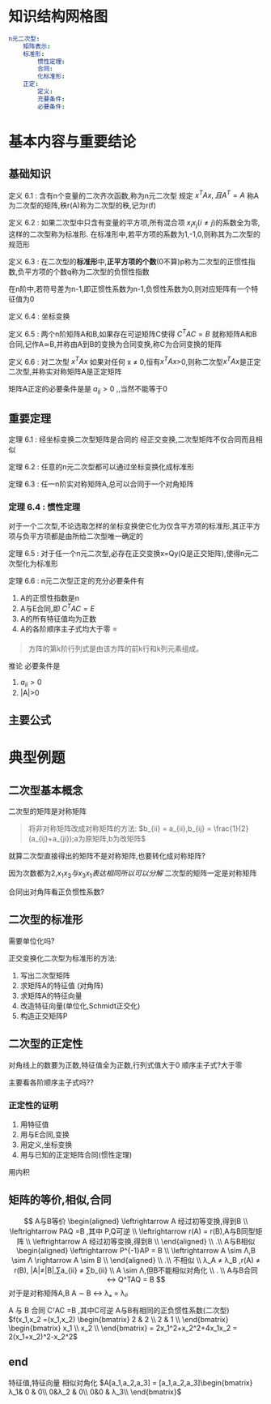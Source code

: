 # 知识结构网格图
```yaml
n元二次型:
    矩阵表示:
    标准形:
        惯性定理:
        合同:
        化标准形:
    正定:
        定义:
        充要条件:
        必要条件:
```
# 基本内容与重要结论

## 基础知识
定义 6.1 :
含有n个变量的二次齐次函数,称为n元二次型
规定 $x^TAx,且A^T=A$ 
称A为二次型的矩阵,秩r(A)称为二次型的秩,记为r(f)

定义 6.2 :
如果二次型中只含有变量的平方项,所有混合项 $x_i x_j(i \neq j)$的系数全为零,这样的二次型称为标准形.
在标准形中,若平方项的系数为1,-1,0,则称其为二次型的规范形

定义 6.3 :
在二次型的**标准形**中,**正平方项的个数**(0不算)p称为二次型的正惯性指数,负平方项的个数q称为二次型的负惯性指数

在n阶中,若符号差为n-1,即正惯性系数为n-1,负惯性系数为0,则对应矩阵有一个特征值为0

定义 6.4 :
坐标变换

定义 6.5 :
两个n阶矩阵A和B,如果存在可逆矩阵C使得
$C^TAC = B$ 
就称矩阵A和B合同,记作A≃B,并称由A到B的变换为合同变换,称C为合同变换的矩阵

定义 6.6 :
对二次型 $x^TAx$ 如果对任何 x ≠ 0,恒有$x^TAx$>0,则称二次型$x^TAx$是正定二次型,并称实对称矩阵A是正定矩阵

矩阵A正定的必要条件是是 $a_{ij}>0$ ,,当然不能等于0


## 重要定理
定理 6.1 :
经坐标变换二次型矩阵是合同的
经正交变换,二次型矩阵不仅合同而且相似

定理 6.2 :
任意的n元二次型都可以通过坐标变换化成标准形

定理 6.3 :
任一n阶实对称矩阵A,总可以合同于一个对角矩阵

### 定理 6.4 : 惯性定理
对于一个二次型,不论选取怎样的坐标变换使它化为仅含平方项的标准形,其正平方项与负平方项都是由所给二次型唯一确定的

定理 6.5 :
对于任一个n元二次型,必存在正交变换x=Qy(Q是正交矩阵),使得n元二次型化为标准形

定理 6.6 :
n元二次型正定的充分必要条件有
1. A的正惯性指数是n
2. A与E合同,即 $C^TAC = E$ 
3. A的所有特征值均为正数
4. A的各阶顺序主子式均大于零 :star:

> 方阵的第k阶行列式是由该方阵的前k行和k列元素组成。

推论 必要条件是
1. $a_{ii}>0$ 
2. |A|>0



## 主要公式
# 典型例题
## 二次型基本概念
二次型的矩阵是对称矩阵
> 将非对称矩阵改成对称矩阵的方法:
> $b_{ii} = a_{ii},b_{ij} = \frac{1}{2}(a_{ij}+a_{ji});a为原矩阵,b为改矩阵$ 

就算二次型直接得出的矩阵不是对称矩阵,也要转化成对称矩阵?

因为次数都为2,$x_1 x_3 与 x_3 x_1 表达相同所以可以分解$ 
二次型的矩阵一定是对称矩阵

合同出对角阵看正负惯性系数?

## 二次型的标准形

需要单位化吗?

正交变换化二次型为标准形的方法:
1. 写出二次型矩阵
2. 求矩阵A的特征值 (对角阵)
3. 求矩阵A的特征向量
4. 改造特征向量(单位化,Schmidt正交化)
5. 构造正交矩阵P

## 二次型的正定性
对角线上的数要为正数,特征值全为正数,行列式值大于0
顺序主子式?大于零

主要看各阶顺序主子式吗??


### 正定性的证明
1. 用特征值
2. 用与E合同,变换
3. 用定义,坐标变换 
4. 用与已知的正定矩阵合同(惯性定理)

用内积




## 矩阵的等价,相似,合同
$$
A与B等价 
\begin{aligned}
    \leftrightarrow A 经过初等变换,得到B \\
    \leftrightarrow PAQ =B ,其中 P,Q可逆 \\
    \leftrightarrow r(A) = r(B),A与B同型矩阵 \\
    \leftrightarrow A 经过初等变换,得到B \\
\end{aligned}
\\ 
.\\
A与B相似 
\begin{aligned}
    \leftrightarrow P^{-1}AP = B \\
    \leftrightarrow A \sim Λ,B \sim Λ \rightarrow  A \sim B \\
\end{aligned}
\\
.\\
不相似 \\
λ_A ≠ λ_B ,r(A) ≠ r(B), |A|≠|B|,∑a_{ii} ≠ ∑b_{ii} \\
A \sim Λ,但B不能相似对角化 \\ 
. \\ 
A与B合同 ↔ Q^TAQ = B
$$
对于是对称矩阵A,B 
A ∼ B ↔ λₐ  = λᵦ

A 与 B 合同
CᵀAC =B ,其中C可逆
A与B有相同的正负惯性系数(二次型)
$f(x_1,x_2 =(x_1,x_2) \begin{bmatrix}
 2 & 2 \\ 
 2 & 1 \\ \end{bmatrix} \begin{bmatrix}
 x_1 \\ 
 x_2 \\ \end{bmatrix} = 2x_1^2+x_2^2+4x_1x_2 = 2(x_1+x_2)^2-x_2^2$



## end

特征值,特征向量 相似对角化
$A[a_1,a_2,a_3] = [a_1,a_2,a_3]\begin{bmatrix}
    λ_1& 0 & 0\\
    0&λ_2 & 0\\
    0&0 & λ_3\\
\end{bmatrix}$ 